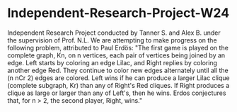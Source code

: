 # Independent-Research-Project-W24
Independent Research Project conducted by Tanner S. and Alex B. under the supervision of Prof. N.L.
We are attempting to make progress on the following problem, attributed to Paul Erdös:
"The first game is played on the complete graph, Kn, on n vertices, each pair of vertices being joined by an edge. Left starts by coloring an edge Lilac, and Right replies by coloring another edge Red. They continue to color new edges alternately until all the (n nCr 2) edges are colored. Left wins if he can produce a larger Lilac clique (complete subgraph, Kr) than any of Right's Red cliques. If Right produces a clique as large or larger than any of Left's, then he wins. Erdos conjectures that, for n > 2, the second player, Right, wins."

